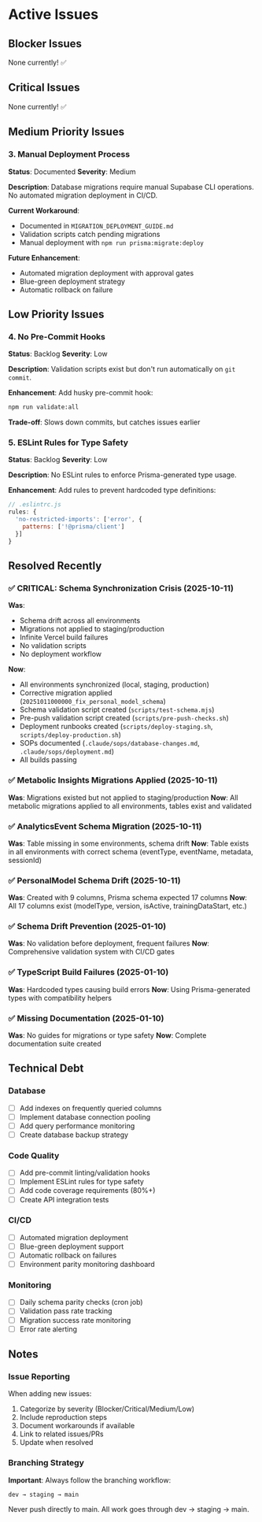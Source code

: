 # Active Issues

## Blocker Issues

None currently! ✅

## Critical Issues

None currently! ✅

## Medium Priority Issues

### 3. Manual Deployment Process
**Status**: Documented
**Severity**: Medium

**Description**:
Database migrations require manual Supabase CLI operations. No automated migration deployment in CI/CD.

**Current Workaround**:
- Documented in `MIGRATION_DEPLOYMENT_GUIDE.md`
- Validation scripts catch pending migrations
- Manual deployment with `npm run prisma:migrate:deploy`

**Future Enhancement**:
- Automated migration deployment with approval gates
- Blue-green deployment strategy
- Automatic rollback on failure

## Low Priority Issues

### 4. No Pre-Commit Hooks
**Status**: Backlog
**Severity**: Low

**Description**:
Validation scripts exist but don't run automatically on `git commit`.

**Enhancement**:
Add husky pre-commit hook:
```bash
npm run validate:all
```

**Trade-off**: Slows down commits, but catches issues earlier

### 5. ESLint Rules for Type Safety
**Status**: Backlog
**Severity**: Low

**Description**:
No ESLint rules to enforce Prisma-generated type usage.

**Enhancement**:
Add rules to prevent hardcoded type definitions:
```javascript
// .eslintrc.js
rules: {
  'no-restricted-imports': ['error', {
    patterns: ['!@prisma/client']
  }]
}
```

## Resolved Recently

### ✅ CRITICAL: Schema Synchronization Crisis (2025-10-11)
**Was**:
- Schema drift across all environments
- Migrations not applied to staging/production
- Infinite Vercel build failures
- No validation scripts
- No deployment workflow

**Now**:
- All environments synchronized (local, staging, production)
- Corrective migration applied (`20251011000000_fix_personal_model_schema`)
- Schema validation script created (`scripts/test-schema.mjs`)
- Pre-push validation script created (`scripts/pre-push-checks.sh`)
- Deployment runbooks created (`scripts/deploy-staging.sh`, `scripts/deploy-production.sh`)
- SOPs documented (`.claude/sops/database-changes.md`, `.claude/sops/deployment.md`)
- All builds passing

### ✅ Metabolic Insights Migrations Applied (2025-10-11)
**Was**: Migrations existed but not applied to staging/production
**Now**: All metabolic migrations applied to all environments, tables exist and validated

### ✅ AnalyticsEvent Schema Migration (2025-10-11)
**Was**: Table missing in some environments, schema drift
**Now**: Table exists in all environments with correct schema (eventType, eventName, metadata, sessionId)

### ✅ PersonalModel Schema Drift (2025-10-11)
**Was**: Created with 9 columns, Prisma schema expected 17 columns
**Now**: All 17 columns exist (modelType, version, isActive, trainingDataStart, etc.)

### ✅ Schema Drift Prevention (2025-01-10)
**Was**: No validation before deployment, frequent failures
**Now**: Comprehensive validation system with CI/CD gates

### ✅ TypeScript Build Failures (2025-01-10)
**Was**: Hardcoded types causing build errors
**Now**: Using Prisma-generated types with compatibility helpers

### ✅ Missing Documentation (2025-01-10)
**Was**: No guides for migrations or type safety
**Now**: Complete documentation suite created

## Technical Debt

### Database
- [ ] Add indexes on frequently queried columns
- [ ] Implement database connection pooling
- [ ] Add query performance monitoring
- [ ] Create database backup strategy

### Code Quality
- [ ] Add pre-commit linting/validation hooks
- [ ] Implement ESLint rules for type safety
- [ ] Add code coverage requirements (80%+)
- [ ] Create API integration tests

### CI/CD
- [ ] Automated migration deployment
- [ ] Blue-green deployment support
- [ ] Automatic rollback on failures
- [ ] Environment parity monitoring dashboard

### Monitoring
- [ ] Daily schema parity checks (cron job)
- [ ] Validation pass rate tracking
- [ ] Migration success rate monitoring
- [ ] Error rate alerting

## Notes

### Issue Reporting
When adding new issues:
1. Categorize by severity (Blocker/Critical/Medium/Low)
2. Include reproduction steps
3. Document workarounds if available
4. Link to related issues/PRs
5. Update when resolved

### Branching Strategy
**Important**: Always follow the branching workflow:
```
dev → staging → main
```

Never push directly to main. All work goes through dev → staging → main.

